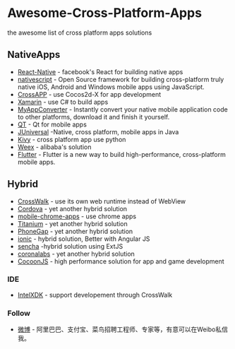 # Awesome-Cross-Platform-Apps
the awesome list of cross platform apps solutions

## NativeApps
+ [React-Native](https://github.com/facebook/react-native) -  facebook's React for building native apps
+ [nativescript](https://github.com/nativescript) - Open Source framework for building cross-platform truly native iOS, Android and Windows mobile apps using JavaScript.
+ [CrossAPP](https://github.com/9miao/CrossApp) - use Cocos2d-X for app development
+ [Xamarin](https://developer.xamarin.com/) - use C# to build apps
+ [MyAppConverter](https://myappconverter.com/) - Instantly convert your native mobile application code to other platforms, download it and finish it yourself.
+ [QT](http://www.qt.io/mobile-app-development/) - Qt for mobile apps
+ [JUniversal](http://juniversal.org/) -Native,  cross platform,  mobile apps in Java
+ [Kivy](http://kivy.org/#home) - cross platform app use python
+ [Weex](https://github.com/alibaba/weex/) - alibaba's solution
+ [Flutter](https://github.com/flutter/flutter) - Flutter is a new way to build high-performance, cross-platform mobile apps.

## Hybrid
+ [CrossWalk](https://github.com/crosswalk-project/crosswalk) - use its own  web runtime  instead of WebView
+ [Cordova](http://cordova.apache.org/) - yet another hybrid solution
+ [mobile-chrome-apps](https://github.com/MobileChromeApps/mobile-chrome-apps) - use chrome apps
+ [Titanium](https://github.com/appcelerator/titanium.git) - yet another hybrid solution
+ [PhoneGap](https://github.com/phonegap/) - yet another hybrid solution
+ [ionic](https://github.com/driftyco/ionic) -  hybrid solution, Better with Angular JS
+ [sencha](https://www.sencha.com/customers/) -hybrid solution using ExtJS
+ [coronalabs](https://coronalabs.com/) - yet another hybrid solution
+ [CocoonJS](https://github.com/ludei/cocoonjs-cli) - high performance solution for app and game development

### IDE
+ [IntelXDK](https://software.intel.com/en-us/android/blogs/2014/01/02/developing-android-apps-using-intel-xdk-and-threejs) - support developement through CrossWalk

### Follow
+ [微博](http://weibo.com/evoluter) - 阿里巴巴、支付宝、菜鸟招聘工程师、专家等，有意可以在Weibo私信我。
